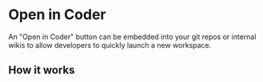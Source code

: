 # Open in Coder

An "Open in Coder" button can be embedded into your git repos or internal wikis to allow developers to quickly launch a new workspace.

## How it works
